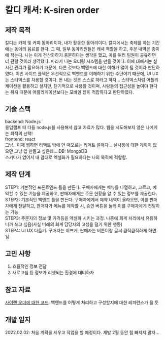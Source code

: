 # 칼디 캐셔: K-siren order

## 제작 목적
칼디는 카페 및 커피 동아리이자, 내가 활동한 동아리이다. 칼디에서는 축제를 하는 기간에는 동아리 음료를 판다. 그 때, 일부 동아리원들은 캐셔 역할을 하고, 주문 내역은 종이에 적는다. 나는 이게 전산화하기 충분하다는 생각을 했고, 이를 여러 팀원이 공유하면 더 편할 것이라 생각했다. 따라서 나는 오더링 시스템을 만들 것이다. 이에 대해서는 실시간 관리가 필요하기 때문에, 다른 것보다 백엔드에 대한 이해가 많이 될 것이라 판단하였다. 이번 사이드 플젝은 우선적으로 백엔드를 이해하기 위한 수단이기 때문에, UI UX는 스타벅스를 차용할 것이다. 돈 내는 것은 스스로 하라고 하자...
스타벅스처럼 어플리케이션을 활용하고 싶지만, 단기적으로 사용할 것이며, 사람들의 접근성을 높여야 한다는 취지 때문에 어플리케이션보다는 모바일 웹이 적합하다고 판단하였다.

## 기술 스택
backend: Node.js  
몰입캠프 때 다들 node.js를 사용해서 참고 자료가 많다. 웹을 시도해보지 않은 나에게는 최적의 선택!  
frontend: react  
그냥.. 이제 웹하면 리액트 밖에 안 떠오르는 리액트 쓸꺼다... 실사용에 대한 계획이 없으면 그냥 앱 만들고 싶은데...
DB: MongoDB  
스키마가 없어서 내 맘대로 엑셀화가 필요하다는 나의 목적에 적합함.

## 제작 단계
STEP1: 기본적인 프론트엔드 틀을 만든다. 구매자에게는 메뉴를 나열하고, 고르고, 예약할 수 있는 기능을 제공하고, 판매자에게는 주문 현황을 알 수 있는 정보를 제공한다.  
STEP2: 기본적인 백엔드 틀을 만든다. 구매자에게서 예약 내역이 올라오면, 이를 판매자에게 전달하고, 판매자가 메뉴를 제작할 시, 승인 버튼을 눌러 이를 구매자에게 전달하는 기능  
STEP3: 주문자의 정보 및 가격등을 엑셀화 시키는 과정. 나중에 회계 처리에서 유용하니까 쓰고 싶음(사실 미래의 회계 담당자의 고생을 덜기 위한 행동)  
STEP4: UI UX 다듬기. 구매자는 이쁘게, 판매자는 버튼이랑 글씨 큼직큼직하게 하면 됨  

## 고민 사항
1. 효율적인 정보 전달
2. 새로고침 등 정보가 리셋되는 환경에 대비하자

## 참고 자료
[사이렌 오더에 대한 코드](https://github.com/Dev-HyunSang/Starbucks-Siren-Order-Services): 백엔드를 어떻게 처리하고 구성할지에 대한 레퍼런스가 될 듯

## 개발 일지
2022.02.02: 처음 계획을 세우고 작업을 할 예정이다. 제발 2월 동안 힘 빠지지 말자...
